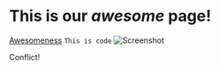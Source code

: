 # This is **our** *awesome* page!
[Awesomeness](www.google.com)
`
This is code
`
![Screenshot](~/desktop/devbootcamp/phase-0-gps-1/work-together.png)

Conflict!